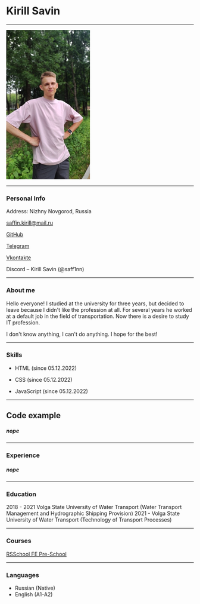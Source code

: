 # Kirill Savin
---
![me](/IMG_20220713_134949.jpg)

---
### Personal Info

Address: Nizhny Novgorod, Russia

saffin.kirill@mail.ru

[GitHub](https://github.com/saff1nn)

[Telegram](https://t.me/saffin13)

[Vkontakte](https://vk.com/sovakir666)

Discord – Kirill Savin (@saff1nn)

---
### About me

Hello everyone!
I studied at the university for three years, but decided to leave because I didn't like the profession at all. For several years he worked at a default job in the field of transportation. Now there is a desire to study IT profession. 

I don't know anything, I can't do anything. I hope for the best!

---
### Skills

* HTML (since 05.12.2022)

* CSS (since 05.12.2022)

* JavaScript (since 05.12.2022)

---
## Code example

##### nope

---
### Experience

##### nope

---
### Education

2018 - 2021 Volga State University of Water Transport (Water Transport Management and Hydrographic Shipping Provision)
2021 - Volga State University of Water Transport (Technology of Transport Processes)

---
### Courses

[RSSchool FE Pre-School](https://rs.school)

---
### Languages

* Russian (Native)
* English (A1-A2)
